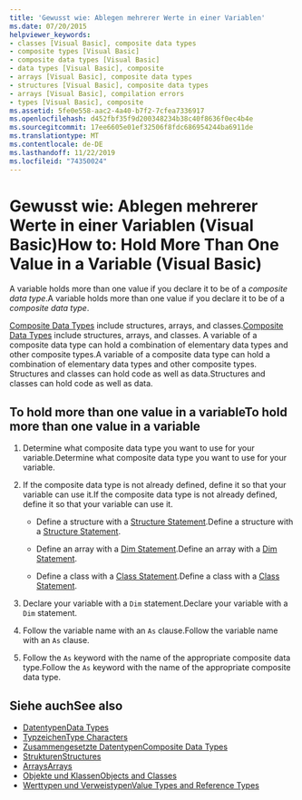 ```yaml
---
title: 'Gewusst wie: Ablegen mehrerer Werte in einer Variablen'
ms.date: 07/20/2015
helpviewer_keywords:
- classes [Visual Basic], composite data types
- composite types [Visual Basic]
- composite data types [Visual Basic]
- data types [Visual Basic], composite
- arrays [Visual Basic], composite data types
- structures [Visual Basic], composite data types
- arrays [Visual Basic], compilation errors
- types [Visual Basic], composite
ms.assetid: 5fe0e558-aac2-4a40-b7f2-7cfea7336917
ms.openlocfilehash: d452fbf35f9d200348234b38c40f8636f0ec4b4e
ms.sourcegitcommit: 17ee6605e01ef32506f8fdc686954244ba6911de
ms.translationtype: MT
ms.contentlocale: de-DE
ms.lasthandoff: 11/22/2019
ms.locfileid: "74350024"
---
```

# <a name="how-to-hold-more-than-one-value-in-a-variable-visual-basic"></a><span data-ttu-id="c1f1c-102">Gewusst wie: Ablegen mehrerer Werte in einer Variablen (Visual Basic)</span><span class="sxs-lookup"><span data-stu-id="c1f1c-102">How to: Hold More Than One Value in a Variable (Visual Basic)</span></span>

<span data-ttu-id="c1f1c-103">A variable holds more than one value if you declare it to be of a *composite data type*.</span><span class="sxs-lookup"><span data-stu-id="c1f1c-103">A variable holds more than one value if you declare it to be of a *composite data type*.</span></span>

<span data-ttu-id="c1f1c-104">[Composite Data Types](../../../../visual-basic/programming-guide/language-features/data-types/composite-data-types.md) include structures, arrays, and classes.</span><span class="sxs-lookup"><span data-stu-id="c1f1c-104">[Composite Data Types](../../../../visual-basic/programming-guide/language-features/data-types/composite-data-types.md) include structures, arrays, and classes.</span></span> <span data-ttu-id="c1f1c-105">A variable of a composite data type can hold a combination of elementary data types and other composite types.</span><span class="sxs-lookup"><span data-stu-id="c1f1c-105">A variable of a composite data type can hold a combination of elementary data types and other composite types.</span></span> <span data-ttu-id="c1f1c-106">Structures and classes can hold code as well as data.</span><span class="sxs-lookup"><span data-stu-id="c1f1c-106">Structures and classes can hold code as well as data.</span></span>

## <a name="to-hold-more-than-one-value-in-a-variable"></a><span data-ttu-id="c1f1c-107">To hold more than one value in a variable</span><span class="sxs-lookup"><span data-stu-id="c1f1c-107">To hold more than one value in a variable</span></span>

1. <span data-ttu-id="c1f1c-108">Determine what composite data type you want to use for your variable.</span><span class="sxs-lookup"><span data-stu-id="c1f1c-108">Determine what composite data type you want to use for your variable.</span></span>

2. <span data-ttu-id="c1f1c-109">If the composite data type is not already defined, define it so that your variable can use it.</span><span class="sxs-lookup"><span data-stu-id="c1f1c-109">If the composite data type is not already defined, define it so that your variable can use it.</span></span>

    - <span data-ttu-id="c1f1c-110">Define a structure with a [Structure Statement](../../../../visual-basic/language-reference/statements/structure-statement.md).</span><span class="sxs-lookup"><span data-stu-id="c1f1c-110">Define a structure with a [Structure Statement](../../../../visual-basic/language-reference/statements/structure-statement.md).</span></span>

    - <span data-ttu-id="c1f1c-111">Define an array with a [Dim Statement](../../../../visual-basic/language-reference/statements/dim-statement.md).</span><span class="sxs-lookup"><span data-stu-id="c1f1c-111">Define an array with a [Dim Statement](../../../../visual-basic/language-reference/statements/dim-statement.md).</span></span>

    - <span data-ttu-id="c1f1c-112">Define a class with a [Class Statement](../../../../visual-basic/language-reference/statements/class-statement.md).</span><span class="sxs-lookup"><span data-stu-id="c1f1c-112">Define a class with a [Class Statement](../../../../visual-basic/language-reference/statements/class-statement.md).</span></span>

3. <span data-ttu-id="c1f1c-113">Declare your variable with a `Dim` statement.</span><span class="sxs-lookup"><span data-stu-id="c1f1c-113">Declare your variable with a `Dim` statement.</span></span>

4. <span data-ttu-id="c1f1c-114">Follow the variable name with an `As` clause.</span><span class="sxs-lookup"><span data-stu-id="c1f1c-114">Follow the variable name with an `As` clause.</span></span>

5. <span data-ttu-id="c1f1c-115">Follow the `As` keyword with the name of the appropriate composite data type.</span><span class="sxs-lookup"><span data-stu-id="c1f1c-115">Follow the `As` keyword with the name of the appropriate composite data type.</span></span>

## <a name="see-also"></a><span data-ttu-id="c1f1c-116">Siehe auch</span><span class="sxs-lookup"><span data-stu-id="c1f1c-116">See also</span></span>

- [<span data-ttu-id="c1f1c-117">Datentypen</span><span class="sxs-lookup"><span data-stu-id="c1f1c-117">Data Types</span></span>](../../../../visual-basic/language-reference/data-types/index.md)
- [<span data-ttu-id="c1f1c-118">Typzeichen</span><span class="sxs-lookup"><span data-stu-id="c1f1c-118">Type Characters</span></span>](../../../../visual-basic/programming-guide/language-features/data-types/type-characters.md)
- [<span data-ttu-id="c1f1c-119">Zusammengesetzte Datentypen</span><span class="sxs-lookup"><span data-stu-id="c1f1c-119">Composite Data Types</span></span>](../../../../visual-basic/programming-guide/language-features/data-types/composite-data-types.md)
- [<span data-ttu-id="c1f1c-120">Strukturen</span><span class="sxs-lookup"><span data-stu-id="c1f1c-120">Structures</span></span>](../../../../visual-basic/programming-guide/language-features/data-types/structures.md)
- [<span data-ttu-id="c1f1c-121">Arrays</span><span class="sxs-lookup"><span data-stu-id="c1f1c-121">Arrays</span></span>](../../../../visual-basic/programming-guide/language-features/arrays/index.md)
- [<span data-ttu-id="c1f1c-122">Objekte und Klassen</span><span class="sxs-lookup"><span data-stu-id="c1f1c-122">Objects and Classes</span></span>](../../../../visual-basic/programming-guide/language-features/objects-and-classes/index.md)
- [<span data-ttu-id="c1f1c-123">Werttypen und Verweistypen</span><span class="sxs-lookup"><span data-stu-id="c1f1c-123">Value Types and Reference Types</span></span>](../../../../visual-basic/programming-guide/language-features/data-types/value-types-and-reference-types.md)
